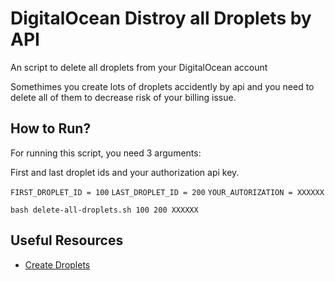 # DigitalOcean Distroy all Droplets by API
An script to delete all droplets from your DigitalOcean account

Somethimes you create lots of droplets accidently by api and you need to delete all of them to decrease risk of your billing issue.

## How to Run? ##

For running this script, you need 3 arguments:

First and last droplet ids and your authorization api key.

`` FIRST_DROPLET_ID = 100 ``
`` LAST_DROPLET_ID = 200 ``
`` YOUR_AUTORIZATION = XXXXXX ``

```
bash delete-all-droplets.sh 100 200 XXXXXX
```

## Useful Resources
* [Create Droplets](https://www.itpiran.com/digital-ocean/)

